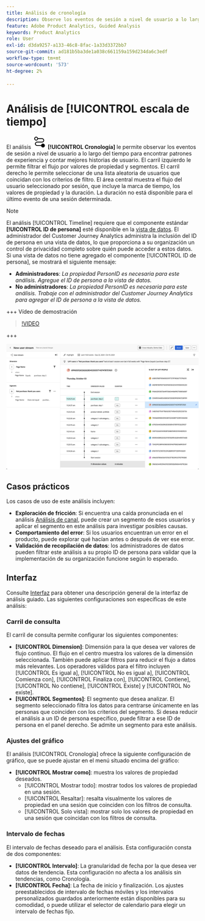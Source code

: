 ```yaml
---
title: Análisis de cronología
description: Observe los eventos de sesión a nivel de usuario a lo largo del tiempo para encontrar patrones de experiencia.
feature: Adobe Product Analytics, Guided Analysis
keywords: Product Analytics
role: User
exl-id: d3da9257-a133-46c8-8fac-1a33d3372bb7
source-git-commit: ad181b5ba3de1a038c661159a159d234da6c3edf
workflow-type: tm+mt
source-wordcount: '573'
ht-degree: 2%

---
```


# Análisis de [!UICONTROL escala de tiempo]

El análisis ![Cronología](/help/assets/icons/Timeline.svg) **[!UICONTROL Cronología]** le permite observar los eventos de sesión a nivel de usuario a lo largo del tiempo para encontrar patrones de experiencia y contar mejores historias de usuario. El carril izquierdo le permite filtrar el flujo por valores de propiedad y segmentos. El carril derecho le permite seleccionar de una lista aleatoria de usuarios que coincidan con los criterios de filtro. El área central muestra el flujo del usuario seleccionado por sesión, que incluye la marca de tiempo, los valores de propiedad y la duración. La duración no está disponible para el último evento de una sesión determinada.


>[!NOTE]
>
>El análisis [!UICONTROL Timeline] requiere que el componente estándar **[!UICONTROL ID de persona]** esté disponible en la [vista de datos](/help/data-views/component-reference.md#optional). El administrador del Customer Journey Analytics administra la inclusión del ID de persona en una vista de datos, lo que proporciona a su organización un control de privacidad completo sobre quién puede acceder a estos datos.
><br/>Si una vista de datos no tiene agregado el componente [!UICONTROL ID de persona], se mostrará el siguiente mensaje:
>
>* **Administradores**: *La propiedad PersonID es necesaria para este análisis. Agregue el ID de persona a la vista de datos.*
>* **No administradores**: *La propiedad PersonID es necesaria para este análisis. Trabaje con el administrador del Customer Journey Analytics para agregar el ID de persona a la vista de datos.*


+++ Vídeo de demostración

>[!VIDEO](https://video.tv.adobe.com/v/3427810/?learn=on)

+++

![Cronología](../assets/timeline-new.png)

## Casos prácticos

Los casos de uso de este análisis incluyen:

* **Exploración de fricción**: Si encuentra una caída pronunciada en el análisis [Análisis de canal](funnel.md), puede crear un segmento de esos usuarios y aplicar el segmento en este análisis para investigar posibles causas.
* **Comportamiento del error**: Si los usuarios encuentran un error en el producto, puede explorar qué hacían antes o después de ver ese error.
* **Validación de recopilación de datos**: los administradores de datos pueden filtrar este análisis a su propio ID de persona para validar que la implementación de su organización funcione según lo esperado.

## Interfaz

Consulte [Interfaz](../overview.md#interface) para obtener una descripción general de la interfaz de análisis guiado. Las siguientes configuraciones son específicas de este análisis:

### Carril de consulta

El carril de consulta permite configurar los siguientes componentes:

* **[!UICONTROL Dimension]**: Dimensión para la que desea ver valores de flujo continuo. El flujo en el centro muestra los valores de la dimensión seleccionada. También puede aplicar filtros para reducir el flujo a datos más relevantes. Los operadores válidos para el filtro incluyen [!UICONTROL Es igual a], [!UICONTROL No es igual a], [!UICONTROL Comienza con], [!UICONTROL Finaliza con], [!UICONTROL Contiene], [!UICONTROL No contiene], [!UICONTROL Existe] y [!UICONTROL No existe].
* **[!UICONTROL Segmentos]**: El segmento que desea analizar. El segmento seleccionado filtra los datos para centrarse únicamente en las personas que coinciden con los criterios del segmento. Si desea reducir el análisis a un ID de persona específico, puede filtrar a ese ID de persona en el panel derecho. Se admite un segmento para este análisis.

### Ajustes del gráfico

El análisis [!UICONTROL Cronología] ofrece la siguiente configuración de gráfico, que se puede ajustar en el menú situado encima del gráfico:

* **[!UICONTROL Mostrar como]**: muestra los valores de propiedad deseados.
   * [!UICONTROL Mostrar todo]: mostrar todos los valores de propiedad en una sesión.
   * [!UICONTROL Resaltar]: resalta visualmente los valores de propiedad en una sesión que coinciden con los filtros de consulta.
   * [!UICONTROL Solo vista]: mostrar solo los valores de propiedad en una sesión que coincidan con los filtros de consulta.

### Intervalo de fechas

El intervalo de fechas deseado para el análisis. Esta configuración consta de dos componentes:

* **[!UICONTROL Intervalo]**: La granularidad de fecha por la que desea ver datos de tendencia. Esta configuración no afecta a los análisis sin tendencias, como Cronología.
* **[!UICONTROL Fecha]**: La fecha de inicio y finalización. Los ajustes preestablecidos de intervalo de fechas móviles y los intervalos personalizados guardados anteriormente están disponibles para su comodidad, o puede utilizar el selector de calendario para elegir un intervalo de fechas fijo.
